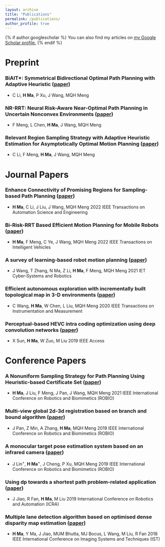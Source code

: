 ```yaml
---
layout: archive
title: "Publications"
permalink: /publications/
author_profile: true
---
```


{% if author.googlescholar %}
  You can also find my articles on <u><a href="{{author.googlescholar}}">my Google Scholar profile</a>.</u>
{% endif %}
<!-- 
{% include base_path %} -->
<!-- 
{% for post in site.publications reversed %}
  {% include archive-single.html %}
{% endfor %} -->

Preprint
=================
### BiAIT*: Symmetrical Bidirectional Optimal Path Planning with Adaptive Heuristic ([paper](https://arxiv.org/abs/2205.06940))
* C Li, __H Ma__, P Xu, J Wang, MQH Meng

### NR-RRT: Neural Risk-Aware Near-Optimal Path Planning in Uncertain Nonconvex Environments ([paper](https://arxiv.org/abs/2205.06951))
* F Meng, L Chen, __H Ma__, J Wang, MQH Meng

### Relevant Region Sampling Strategy with Adaptive Heuristic Estimation for Asymptotically Optimal Motion Planning ([paper](https://arxiv.org/abs/2111.00383))
* C Li, F Meng, __H Ma__, J Wang, MQH Meng

Journal Papers
=================

### Enhance Connectivity of Promising Regions for Sampling-based Path Planning ([paper](https://ieeexplore.ieee.org/document/9834265))
* __H Ma__, C Li, J Liu, J Wang, MQH Meng
2022 IEEE Transactions on Automation Science and Engineering

### Bi-Risk-RRT Based Efficient Motion Planning for Mobile Robots ([paper](https://ieeexplore.ieee.org/abstract/document/9718167/))
* __H Ma__, F Meng, C Ye, J Wang, MQH Meng
2022 IEEE Transactions on Intelligent Vehicles

### A survey of learning‐based robot motion planning ([paper](https://ietresearch.onlinelibrary.wiley.com/doi/full/10.1049/csy2.12020))
* J Wang, T Zhang, N Ma, Z Li, __H Ma__, F Meng, MQH Meng
2021 IET Cyber‐Systems and Robotics

### Efficient autonomous exploration with incrementally built topological map in 3-D environments ([paper](https://ieeexplore.ieee.org/abstract/document/9115087))
* C Wang, __H Ma__, W Chen, L Liu, MQH Meng
2020 IEEE Transactions on Instrumentation and Measurement

### Perceptual-based HEVC intra coding optimization using deep convolution networks ([paper](https://ieeexplore.ieee.org/document/8705300))
* X Sun, __H Ma__, W Zuo, M Liu
2019 IEEE Access

Conference Papers
=================
### A Nonuniform Sampling Strategy for Path Planning Using Heuristic-based Certificate Set ([paper](https://ieeexplore.ieee.org/abstract/document/9739494))
* __H Ma__, J Liu, F Meng, J Pan, J Wang, MQH Meng
2021 IEEE International Conference on Robotics and Biomimetics (ROBIO)

### Multi-view global 2d-3d registration based on branch and bound algorithm ([paper](https://ieeexplore.ieee.org/document/8961379))
* J Pan, Z Min, A Zhang, __H Ma__, MQH Meng
2019 IEEE International Conference on Robotics and Biomimetics (ROBIO)

### A monocular target pose estimation system based on an infrared camera ([paper](https://ieeexplore.ieee.org/document/8961755))
* J Lin<sup>+</sup>, __H Ma__<sup>+</sup>, J Cheng, P Xu, MQH Meng
2019 IEEE International Conference on Robotics and Biomimetics (ROBIO)

### Using dp towards a shortest path problem-related application ([paper](https://ieeexplore.ieee.org/document/8793603))
* J Jiao, R Fan, __H Ma__, M Liu
2019 International Conference on Robotics and Automation (ICRA)

### Multiple lane detection algorithm based on optimised dense disparity map estimation ([paper](https://ieeexplore.ieee.org/document/8577122))
* __H Ma__, Y Ma, J Jiao, MUM Bhutta, MJ Bocus, L Wang, M Liu, R Fan
2018 IEEE International Conference on Imaging Systems and Techniques (IST)
